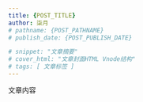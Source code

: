 ```yaml
---
title: {POST_TITLE}
author: 柒月
# pathname: {POST_PATHNAME}
# publish_date: {POST_PUBLISH_DATE}

# snippet: "文章摘要"
# cover_html: "文章封面HTML Vnode结构"
# tags: [ 文章标签 ]
---
```


文章内容
